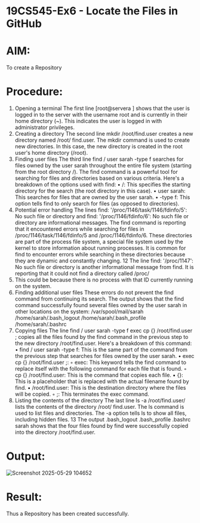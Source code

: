 # 19CS545-Ex6 - Locate the Files in GitHub

# AIM:
To create a Repository

# Procedure:

1. Opening a terminal
The first line [root@servera ] shows that the user is logged in to the server with the
username root and is currently in their home directory (~). This indicates the user is logged in
with administrator privileges.
2. Creating a directory
The second line mkdir /root/find.user creates a new directory named /root/
find.user. The mkdir command is used to create new directories. In this case, the new
directory is created in the root user's home directory (/root).
3. Finding user files
The third line find / user sarah -type f searches for files owned by the user sarah
throughout the entire file system (starting from the root directory /). The find command is a
powerful tool for searching for files and directories based on various criteria.
Here's a breakdown of the options used with find:
• /: This specifies the starting directory for the search (the root directory in this case).
• user sarah: This searches for files that are owned by the user sarah.
• -type f: This option tells find to only search for files (as opposed to directories).
4. Potential error handling
The lines find: '/proc/1146/task/1146/fdinfo/5': No such file or
directory and find: '/proc/1146/fdinfo/6': No such file or
directory are informational messages. The find command is reporting that it encountered
errors while searching for files in /proc/1146/task/1146/fdinfo/5 and /proc/1146/fdinfo/6. These
directories are part of the process file system, a special file system used by the kernel to store
information about running processes. It is common for find to encounter errors while searching
in these directories because they are dynamic and constantly changing.
12
The line find: '/proc/1147': No such file or directory is another
informational message from find. It is reporting that it could not find a directory called /proc/
1147. This could be because there is no process with that ID currently running on the system.
5. Finding additional user files
These errors do not prevent the find command from continuing its search. The output shows
that the find command successfully found several files owned by the user sarah in other
locations on the system:
/var/spool/mail/sarah
/home/sarah/.bash_logout
/home/sarah/.bash_profile
/home/sarah/.bashrc
6. Copying files
The line find / user sarah -type f exec cp {} /root/find.user \; copies all the files found by the find
command in the previous step to the new directory /root/find.user.
Here's a breakdown of this command:
• find / user sarah -type f: This is the same part of the command from the
previous step that searches for files owned by the user sarah.
• exec cp {} /root/find.user \;:
◦ exec: This keyword tells the find command to replace itself with the following
command for each file that is found.
◦ cp {} /root/find.user: This is the command that copies each file.
▪ {}: This is a placeholder that is replaced with the actual filename found by
find.
▪ /root/find.user: This is the destination directory where the files will
be copied.
◦ ;: This terminates the exec command.
7. Listing the contents of the directory
The last line ls -a /root/find.user/ lists the contents of the directory /root/
find.user. The ls command is used to list files and directories. The -a option tells ls to
show all files, including hidden files.
13
The output .bash_logout .bash_profile .bashrc sarah shows that the four
files found by find were successfully copied into the directory /root/find.user.

# Output:

![Screenshot 2025-05-29 104652](https://github.com/user-attachments/assets/1a0bfabb-7f26-4ce0-9de9-2b86bf05e172)


# Result:

Thus a Repository has been created successfully.
